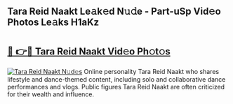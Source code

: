 ## Tara Reid Naakt Le𝚊k𝚎d N𝚞𝚍e - Part-uSp Vid𝚎o Photos Le𝚊ks H1aKz

# <h2><a href="http://fb1fh4.evod.top/?m=Tara+Reid+Naakt">🔗 👉🔴 Tara Reid Naakt Vid𝚎o Ph𝚘t𝚘s</a></h2>

[![Tara Reid Naakt N𝚞d𝚎s](https://i.imgur.com/8V9OHl7.gif)](http://fb1fh4.evod.top/?m=Tara+Reid+Naakt)
Online personality Tara Reid Naakt who shares lifestyle and dance-themed content, including solo and collaborative dance performances and vlogs. Public figures Tara Reid Naakt are often criticized for their wealth and influence. 
